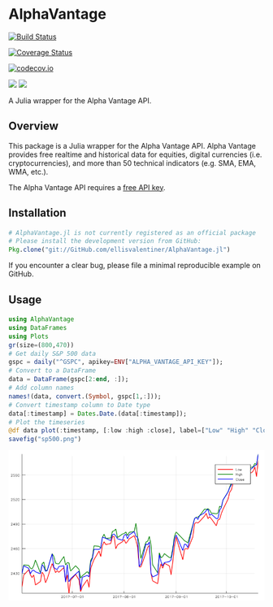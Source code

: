 # AlphaVantage

[![Build Status](https://travis-ci.org/ellisvalentiner/AlphaVantage.jl.svg?branch=master)](https://travis-ci.org/ellisvalentiner/AlphaVantage.jl)

[![Coverage Status](https://coveralls.io/repos/ellisvalentiner/AlphaVantage.jl/badge.svg?branch=master&service=github)](https://coveralls.io/github/ellisvalentiner/AlphaVantage.jl?branch=master)

[![codecov.io](http://codecov.io/github/ellisvalentiner/AlphaVantage.jl/coverage.svg?branch=master)](http://codecov.io/github/ellisvalentiner/AlphaVantage.jl?branch=master)

[![](https://img.shields.io/badge/docs-stable-blue.svg)](https://ellisvalentiner.github.io/AlphaVantage.jl/stable)
[![](https://img.shields.io/badge/docs-latest-blue.svg)](https://ellisvalentiner.github.io/AlphaVantage.jl/latest)

A Julia wrapper for the Alpha Vantage API.

## Overview

This package is a Julia wrapper for the Alpha Vantage API. Alpha Vantage provides free realtime and historical data for equities, digital currencies (i.e. cryptocurrencies), and more than 50 technical indicators (e.g. SMA, EMA, WMA, etc.).

The Alpha Vantage API requires a [free API key](https://www.alphavantage.co/support/#api-key).

## Installation

```julia
# AlphaVantage.jl is not currently registered as an official package
# Please install the development version from GitHub:
Pkg.clone("git://GitHub.com/ellisvalentiner/AlphaVantage.jl")
```

If you encounter a clear bug, please file a minimal reproducible example on GitHub.

## Usage

```julia
using AlphaVantage
using DataFrames
using Plots
gr(size=(800,470))
# Get daily S&P 500 data
gspc = daily("^GSPC", apikey=ENV["ALPHA_VANTAGE_API_KEY"]);
# Convert to a DataFrame
data = DataFrame(gspc[2:end, :]);
# Add column names
names!(data, convert.(Symbol, gspc[1,:]));
# Convert timestamp column to Date type
data[:timestamp] = Dates.Date.(data[:timestamp]);
# Plot the timeseries
@df data plot(:timestamp, [:low :high :close], label=["Low" "High" "Close"], colour=[:red :green :blue], w=2)
savefig("sp500.png")
```

![](docs/src/static/sp500.png)
